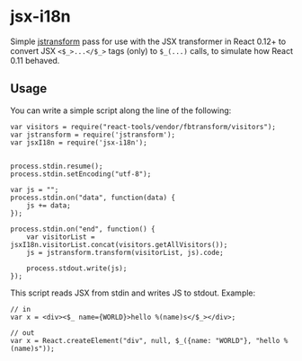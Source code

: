 # jsx-i18n

Simple [jstransform](https://github.com/facebook/jstransform) pass for use with the JSX transformer in React 0.12+ to convert JSX `<$_>...</$_>` tags (only) to `$_(...)` calls, to simulate how React 0.11 behaved.

## Usage

You can write a simple script along the line of the following:

```
var visitors = require("react-tools/vendor/fbtransform/visitors");
var jstransform = require('jstransform');
var jsxI18n = require('jsx-i18n');


process.stdin.resume();
process.stdin.setEncoding("utf-8");

var js = "";
process.stdin.on("data", function(data) {
    js += data;
});

process.stdin.on("end", function() {
    var visitorList = jsxI18n.visitorList.concat(visitors.getAllVisitors());
    js = jstransform.transform(visitorList, js).code;

    process.stdout.write(js);
});
```

This script reads JSX from stdin and writes JS to stdout. Example:

```
// in
var x = <div><$_ name={WORLD}>hello %(name)s</$_></div>;

// out
var x = React.createElement("div", null, $_({name: "WORLD"}, "hello %(name)s"));
```
